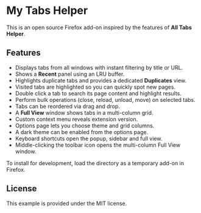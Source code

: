 # My Tabs Helper

This is an open source Firefox add-on inspired by the features of **All Tabs Helper**.

## Features

- Displays tabs from all windows with instant filtering by title or URL.
- Shows a **Recent** panel using an LRU buffer.
- Highlights duplicate tabs and provides a dedicated **Duplicates** view.
- Visited tabs are highlighted so you can quickly spot new pages.
- Double click a tab to search its page content and highlight results.
- Perform bulk operations (close, reload, unload, move) on selected tabs.
- Tabs can be reordered via drag and drop.
- A **Full View** window shows tabs in a multi-column grid.
- Custom context menu reveals extension version.
- Options page lets you choose theme and grid columns.
- A dark theme can be enabled from the options page.
- Keyboard shortcuts open the popup, sidebar and full view.
- Middle-clicking the toolbar icon opens the multi-column Full View window.

To install for development, load the directory as a temporary add-on in Firefox.

## License

This example is provided under the MIT license.
